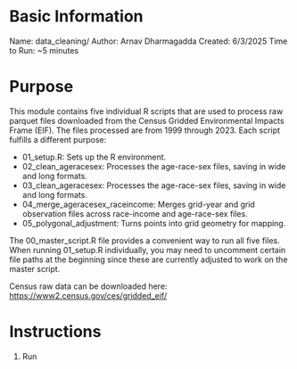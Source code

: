 # Basic Information

Name: data_cleaning/
Author: Arnav Dharmagadda
Created: 6/3/2025
Time to Run: ~5 minutes

# Purpose

This module contains five individual R scripts that are used to process raw parquet files downloaded from the Census Gridded Environmental Impacts Frame (EIF). The files processed are from 1999 through 2023. Each script fulfills a different purpose:

* 01_setup.R: Sets up the R environment.
* 02_clean_ageracesex: Processes the age-race-sex files, saving in wide and long formats.
* 03_clean_ageracesex: Processes the age-race-sex files, saving in wide and long formats.
* 04_merge_ageracesex_raceincome: Merges grid-year and grid observation files across race-income and age-race-sex files.
* 05_polygonal_adjustment: Turns points into grid geometry for mapping.

The 00_master_script.R file provides a convenient way to run all five files. When running 01_setup.R individually, you may need to uncomment certain file paths at the beginning since these are currently adjusted to work on the master script. 

Census raw data can be downloaded here: https://www2.census.gov/ces/gridded_eif/

# Instructions

1. Run